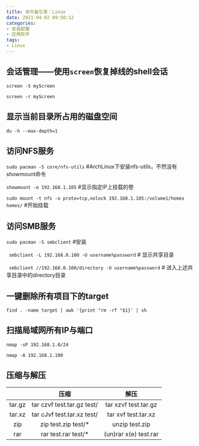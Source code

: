 ```yaml
---
title: 命令备忘录：Linux
date: 2021-04-02 09:50:12
categories:
- 安装配置
- 应用软件
tags: 
- Linux
---
```


## 会话管理——使用`screen`恢复掉线的shell会话

`screen -S myScreen`

`screen -r myScreen`

## 显示当前目录所占用的磁盘空间

`du -h --max-depth=1`

## 访问NFS服务

`sudo pacman -S core/nfs-utils` #ArchLinux下安装nfs-utils，不然没有showmount命令

`showmount -e 192.168.1.105` #显示指定IP上挂载的卷

`sudo mount -t nfs -o proto=tcp,nolock 192.168.1.105:/volume1/homes homes/` #开始挂载

## 访问SMB服务

`sudo pacman -S smbclient` #安装

` smbclient -L 192.168.0.100 -U username%password` # 显示共享目录

` smbclient //192.168.0.100/directory -U username%password` # 进入上述共享目录中的directory目录

## 一键删除所有项目下的target

`find . -name target | awk '{print "rm -rf "$1}' | sh`

## 扫描局域网所有IP与端口

`nmap -sP 192.168.1.0/24`

`nmap -A 192.168.1.100`

## 压缩与解压

|        |             压缩             |         解压          |
| :----: | :--------------------------: | :-------------------: |
| tar.gz | tar czvf  test.tar.gz  test/ | tar xzvf  test.tar.gz |
| tar.xz | tar cJvf  test.tar.xz test/  | tar xvf  test.tar.xz  |
|  zip   |     zip test.zip test/*      |    unzip test.zip     |
|  rar   |     rar test.rar test/*      | (un)rar x(e) test.rar |

